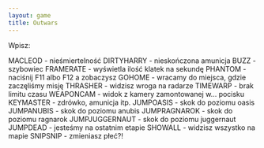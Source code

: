 ```yaml
---
layout: game
title: Outwars
---
```


Wpisz:

MACLEOD 	- nieśmiertelność
DIRTYHARRY 	- nieskończona amunicja
BUZZ 		- szybowiec
FRAMERATE 	- wyświetla ilość klatek na sekundę
PHANTOM 	- naciśnij F11 albo F12 a zobaczysz
GOHOME 	- wracamy do miejsca, gdzie zaczęliśmy misję
THRASHER 	- widzisz wroga na radarze
TIMEWARP 	- brak limitu czasu
WEAPONCAM 	- widok z kamery zamontowanej w... pocisku
KEYMASTER 	- zdrówko, amunicja itp.
JUMPOASIS 	- skok do poziomu oasis
JUMPANUBIS 	- skok do poziomu anubis
JUMPRAGNAROK 	- skok do poziomu ragnarok
JUMPJUGGERNAUT	- skok do poziomu juggernaut
JUMPDEAD 	- jesteśmy na ostatnim etapie
SHOWALL 	- widzisz wszystko na mapie
SNIPSNIP 		- zmieniasz płeć?!
